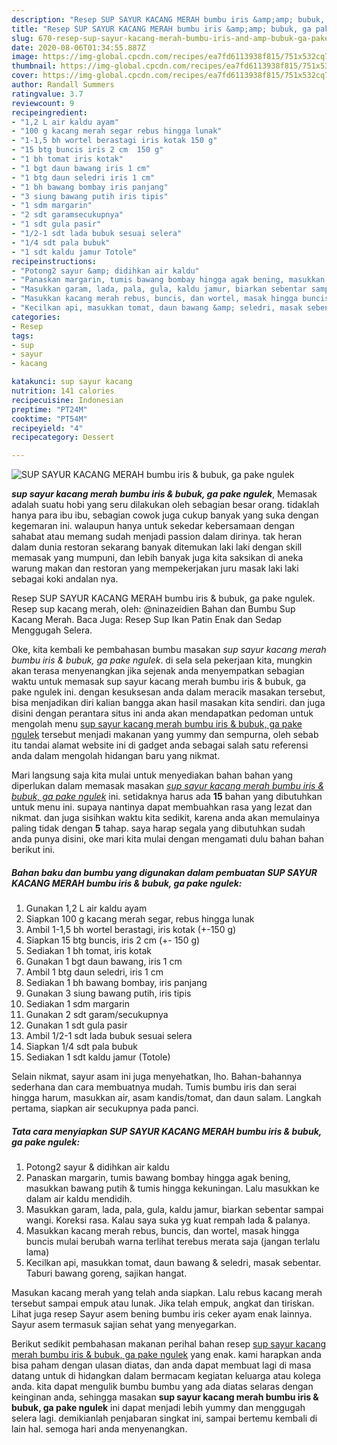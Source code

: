 ```yaml
---
description: "Resep SUP SAYUR KACANG MERAH bumbu iris &amp;amp; bubuk, ga pake ngulek, Bisa Manjain Lidah"
title: "Resep SUP SAYUR KACANG MERAH bumbu iris &amp;amp; bubuk, ga pake ngulek, Bisa Manjain Lidah"
slug: 670-resep-sup-sayur-kacang-merah-bumbu-iris-and-amp-bubuk-ga-pake-ngulek-bisa-manjain-lidah
date: 2020-08-06T01:34:55.887Z
image: https://img-global.cpcdn.com/recipes/ea7fd6113938f815/751x532cq70/sup-sayur-kacang-merah-bumbu-iris-bubuk-ga-pake-ngulek-foto-resep-utama.jpg
thumbnail: https://img-global.cpcdn.com/recipes/ea7fd6113938f815/751x532cq70/sup-sayur-kacang-merah-bumbu-iris-bubuk-ga-pake-ngulek-foto-resep-utama.jpg
cover: https://img-global.cpcdn.com/recipes/ea7fd6113938f815/751x532cq70/sup-sayur-kacang-merah-bumbu-iris-bubuk-ga-pake-ngulek-foto-resep-utama.jpg
author: Randall Summers
ratingvalue: 3.7
reviewcount: 9
recipeingredient:
- "1,2 L air kaldu ayam"
- "100 g kacang merah segar rebus hingga lunak"
- "1-1,5 bh wortel berastagi iris kotak 150 g"
- "15 btg buncis iris 2 cm  150 g"
- "1 bh tomat iris kotak"
- "1 bgt daun bawang iris 1 cm"
- "1 btg daun seledri iris 1 cm"
- "1 bh bawang bombay iris panjang"
- "3 siung bawang putih iris tipis"
- "1 sdm margarin"
- "2 sdt garamsecukupnya"
- "1 sdt gula pasir"
- "1/2-1 sdt lada bubuk sesuai selera"
- "1/4 sdt pala bubuk"
- "1 sdt kaldu jamur Totole"
recipeinstructions:
- "Potong2 sayur &amp; didihkan air kaldu"
- "Panaskan margarin, tumis bawang bombay hingga agak bening, masukkan bawang putih &amp; tumis hingga kekuningan. Lalu masukkan ke dalam air kaldu mendidih."
- "Masukkan garam, lada, pala, gula, kaldu jamur, biarkan sebentar sampai wangi. Koreksi rasa. Kalau saya suka yg kuat rempah lada &amp; palanya."
- "Masukkan kacang merah rebus, buncis, dan wortel, masak hingga buncis mulai berubah warna terlihat terebus merata saja (jangan terlalu lama)"
- "Kecilkan api, masukkan tomat, daun bawang &amp; seledri, masak sebentar. Taburi bawang goreng, sajikan hangat."
categories:
- Resep
tags:
- sup
- sayur
- kacang

katakunci: sup sayur kacang 
nutrition: 141 calories
recipecuisine: Indonesian
preptime: "PT24M"
cooktime: "PT54M"
recipeyield: "4"
recipecategory: Dessert

---
```



![SUP SAYUR KACANG MERAH bumbu iris &amp; bubuk, ga pake ngulek](https://img-global.cpcdn.com/recipes/ea7fd6113938f815/751x532cq70/sup-sayur-kacang-merah-bumbu-iris-bubuk-ga-pake-ngulek-foto-resep-utama.jpg)

<b><i>sup sayur kacang merah bumbu iris &amp; bubuk, ga pake ngulek</i></b>, Memasak adalah suatu hobi yang seru dilakukan oleh sebagian besar orang. tidaklah hanya para ibu ibu, sebagian cowok juga cukup banyak yang suka dengan kegemaran ini. walaupun hanya untuk sekedar kebersamaan dengan sahabat atau memang sudah menjadi passion dalam dirinya. tak heran dalam dunia restoran sekarang banyak ditemukan laki laki dengan skill memasak yang mumpuni, dan lebih banyak juga kita saksikan di aneka warung makan dan restoran yang mempekerjakan juru masak laki laki sebagai koki andalan nya.

Resep SUP SAYUR KACANG MERAH bumbu iris &amp; bubuk, ga pake ngulek. Resep sup kacang merah, oleh: @ninazeidien Bahan dan Bumbu Sup Kacang Merah. Baca Juga: Resep Sup Ikan Patin Enak dan Sedap Menggugah Selera.

Oke, kita kembali ke pembahasan bumbu masakan <i>sup sayur kacang merah bumbu iris &amp; bubuk, ga pake ngulek</i>. di sela sela pekerjaan kita, mungkin akan terasa menyenangkan jika sejenak anda menyempatkan sebagian waktu untuk memasak sup sayur kacang merah bumbu iris &amp; bubuk, ga pake ngulek ini. dengan kesuksesan anda dalam meracik masakan tersebut, bisa menjadikan diri kalian bangga akan hasil masakan kita sendiri. dan juga disini dengan perantara situs ini anda akan mendapatkan pedoman untuk mengolah menu <u>sup sayur kacang merah bumbu iris &amp; bubuk, ga pake ngulek</u> tersebut menjadi makanan yang yummy dan sempurna, oleh sebab itu tandai alamat website ini di gadget anda sebagai salah satu referensi anda dalam mengolah hidangan baru yang nikmat.


Mari langsung saja kita mulai untuk menyediakan bahan bahan yang diperlukan dalam memasak masakan <u><i>sup sayur kacang merah bumbu iris &amp; bubuk, ga pake ngulek</i></u> ini. setidaknya harus ada <b>15</b> bahan yang dibutuhkan untuk menu ini. supaya nantinya dapat membuahkan rasa yang lezat dan nikmat. dan juga sisihkan waktu kita sedikit, karena anda akan memulainya paling tidak dengan <b>5</b> tahap. saya harap segala yang dibutuhkan sudah anda punya disini, oke mari kita mulai dengan mengamati dulu bahan bahan berikut ini.

<!--inarticleads1-->

##### Bahan baku dan bumbu yang digunakan dalam pembuatan SUP SAYUR KACANG MERAH bumbu iris &amp; bubuk, ga pake ngulek:

1. Gunakan 1,2 L air kaldu ayam
1. Siapkan 100 g kacang merah segar, rebus hingga lunak
1. Ambil 1-1,5 bh wortel berastagi, iris kotak (+-150 g)
1. Siapkan 15 btg buncis, iris 2 cm (+- 150 g)
1. Sediakan 1 bh tomat, iris kotak
1. Gunakan 1 bgt daun bawang, iris 1 cm
1. Ambil 1 btg daun seledri, iris 1 cm
1. Sediakan 1 bh bawang bombay, iris panjang
1. Gunakan 3 siung bawang putih, iris tipis
1. Sediakan 1 sdm margarin
1. Gunakan 2 sdt garam/secukupnya
1. Gunakan 1 sdt gula pasir
1. Ambil 1/2-1 sdt lada bubuk sesuai selera
1. Siapkan 1/4 sdt pala bubuk
1. Sediakan 1 sdt kaldu jamur (Totole)


Selain nikmat, sayur asam ini juga menyehatkan, lho. Bahan-bahannya sederhana dan cara membuatnya mudah. Tumis bumbu iris dan serai hingga harum, masukkan air, asam kandis/tomat, dan daun salam. Langkah pertama, siapkan air secukupnya pada panci. 

<!--inarticleads2-->

##### Tata cara menyiapkan SUP SAYUR KACANG MERAH bumbu iris &amp; bubuk, ga pake ngulek:

1. Potong2 sayur &amp; didihkan air kaldu
1. Panaskan margarin, tumis bawang bombay hingga agak bening, masukkan bawang putih &amp; tumis hingga kekuningan. Lalu masukkan ke dalam air kaldu mendidih.
1. Masukkan garam, lada, pala, gula, kaldu jamur, biarkan sebentar sampai wangi. Koreksi rasa. Kalau saya suka yg kuat rempah lada &amp; palanya.
1. Masukkan kacang merah rebus, buncis, dan wortel, masak hingga buncis mulai berubah warna terlihat terebus merata saja (jangan terlalu lama)
1. Kecilkan api, masukkan tomat, daun bawang &amp; seledri, masak sebentar. Taburi bawang goreng, sajikan hangat.


Masukan kacang merah yang telah anda siapkan. Lalu rebus kacang merah tersebut sampai empuk atau lunak. Jika telah empuk, angkat dan tiriskan. Lihat juga resep Sayur asem bening bumbu iris ceker ayam enak lainnya. Sayur asem termasuk sajian sehat yang menyegarkan. 

Berikut sedikit pembahasan makanan perihal bahan resep <u>sup sayur kacang merah bumbu iris &amp; bubuk, ga pake ngulek</u> yang enak. kami harapkan anda bisa paham dengan ulasan diatas, dan anda dapat membuat lagi di masa datang untuk di hidangkan dalam bermacam kegiatan keluarga atau kolega anda. kita dapat mengulik bumbu bumbu yang ada diatas selaras dengan keinginan anda, sehingga masakan <b>sup sayur kacang merah bumbu iris &amp; bubuk, ga pake ngulek</b> ini dapat menjadi lebih yummy dan menggugah selera lagi. demikianlah penjabaran singkat ini, sampai bertemu kembali di lain hal. semoga hari anda menyenangkan.

